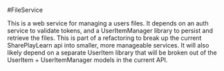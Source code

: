 #FileService

This is a web service for managing a users files. It depends on an auth service to validate tokens,
and a UserItemManager library to persist and retrieve the files.
This is part of a refactoring to break up the current SharePlayLearn api into smaller, more manageable services.
It will also likely depend on a separate UserItem library that will be broken out of the UserItem + UserItemManager models in the current API.